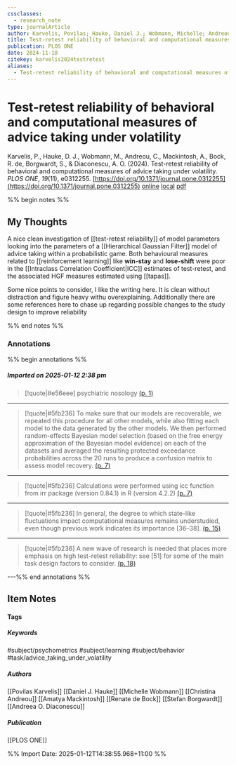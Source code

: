 ```yaml
---
cssclasses:
  - research_note
type: journalArticle
author: Karvelis, Povilas; Hauke, Daniel J.; Wobmann, Michelle; Andreou, Christina; Mackintosh, Amatya; Bock, Renate de; Borgwardt, Stefan; Diaconescu, Andreea O.
title: Test-retest reliability of behavioral and computational measures of advice taking under volatility
publication: PLOS ONE
date: 2024-11-18
citekey: karvelis2024testretest
aliases:
  - Test-retest reliability of behavioral and computational measures of advice taking under volatility
---
```


# Test-retest reliability of behavioral and computational measures of advice taking under volatility

Karvelis, P., Hauke, D. J., Wobmann, M., Andreou, C., Mackintosh, A., Bock, R. de, Borgwardt, S., & Diaconescu, A. O. (2024). Test-retest reliability of behavioral and computational measures of advice taking under volatility. _PLOS ONE_, _19_(11), e0312255. [https://doi.org/10.1371/journal.pone.0312255](https://doi.org/10.1371/journal.pone.0312255)
[online](http://zotero.org/users/7162438/items/MLR6FKPU) [local](zotero://select/library/items/MLR6FKPU) [pdf](file:///home/gjc216/Zotero/storage/ZKV9BPTI/Karvelis%20et%20al.%20-%202024%20-%20Test-retest%20reliability%20of%20behavioral%20and%20computational%20measures%20of%20advice%20taking%20under%20volatility.pdf)
 

 
%% begin notes %%

## My Thoughts

A nice clean investigation of [[test-retest reliability]] of model parameters looking into the parameters of a [[Hierarchical Gaussian Filter]] model of advice taking within a probabilistic game. Both behavioural measures related to [[reinforcement learning]] like **win-stay** and **lose-shift** were poor in the [[Intraclass Correlation Coefficient|ICC]] estimates of test-retest,  and the associated HGF measures estimated using [[tapas]].

Some nice points to consider, I like the writing here. It is clean without distraction and figure heavy withu overexplaining. Additionally there are some references here to chase up regarding possible changes to the study design to improve reliability

%% end notes %%

### Annotations

%% begin annotations %%

##### Imported on 2025-01-12 2:38 pm
>[!quote|#e56eee]
>psychiatric nosology [(p. 1)](zotero://open-pdf/library/items/ZKV9BPTI?page=1&annotation=Y2C8UHBU)

---
>[!quote|#5fb236]
>To make sure that our models are recoverable, we repeated this procedure for all other models, while also fitting each model to the data generated by the other models. We then performed random-effects Bayesian model selection (based on the free energy approximation of the Bayesian model evidence) on each of the datasets and averaged the resulting protected exceedance probabilities across the 20 runs to produce a confusion matrix to assess model recovery. [(p. 7)](zotero://open-pdf/library/items/ZKV9BPTI?page=7&annotation=973PRLGW)

---
>[!quote|#5fb236]
>Calculations were performed using icc function from irr package (version 0.84.1) in R (version 4.2.2) [(p. 7)](zotero://open-pdf/library/items/ZKV9BPTI?page=7&annotation=WRC4CT85)

---
>[!quote|#5fb236]
>In general, the degree to which state-like fluctuations impact computational measures remains understudied, even though previous work indicates its importance [36–38]. [(p. 15)](zotero://open-pdf/library/items/ZKV9BPTI?page=15&annotation=H7NT86CP)

---
>[!quote|#5fb236]
>A new wave of research is needed that places more emphasis on high test-retest reliability: see [51] for some of the main task design factors to consider. [(p. 18)](zotero://open-pdf/library/items/ZKV9BPTI?page=18&annotation=BVR9BSQU)

---%% end annotations %%

## Item Notes

#### Tags

##### Keywords

#subject/psychometrics #subject/learning #subject/behavior #task/advice_taking_under_volatility 

##### Authors

[[Povilas Karvelis]] [[Daniel J. Hauke]] [[Michelle Wobmann]] [[Christina Andreou]] [[Amatya Mackintosh]] [[Renate de Bock]] [[Stefan Borgwardt]] [[Andreea O. Diaconescu]]

##### Publication

[[PLOS ONE]]


%% Import Date: 2025-01-12T14:38:55.968+11:00 %%
